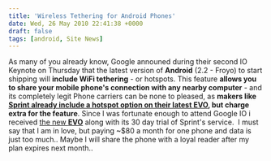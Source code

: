 ```yaml
---
title: 'Wireless Tethering for Android Phones'
date: Wed, 26 May 2010 22:41:38 +0000
draft: false
tags: [android, Site News]
---
```


As many of you already know, Google announed during their second IO Keynote on Thursday that the latest version of **Android** (2.2 - Froyo) to start shipping will **include WiFi tethering** - or hotspots. This feature **allows you to share your mobile phone's connection with any nearby computer** - and its completely legit Phone carriers can be none to pleased, as **makers like [Sprint already include a hotspot option on their latest EVO](http://evounlocked.com/viewtopic.php?f=8&t=12 "Sprint Hotspot on the JHTC Evo - pictures and more"), but charge extra for the feature**. Since I was fortunate enough to attend Google IO i received [the new **EVO**](http://now.sprint.com/evo/?id9=SEM_Google_P_Sprint_HTC "Visit Sprint site to pre-order the EVO now") along with its 30 day trial of Sprint's service.  I must say that I am in love, but paying ~$80 a month for one phone and data is just too much.. Maybe I will share the phone with a loyal reader after my plan expires next month..
